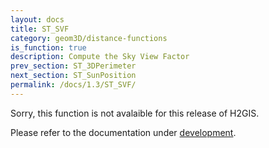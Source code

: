 ```yaml
---
layout: docs
title: ST_SVF
category: geom3D/distance-functions
is_function: true
description: Compute the Sky View Factor
prev_section: ST_3DPerimeter
next_section: ST_SunPosition
permalink: /docs/1.3/ST_SVF/
---
```


Sorry, this function is not avalaible for this release of H2GIS. 

Please refer to the documentation under [development](../../dev/ST_SVF).
